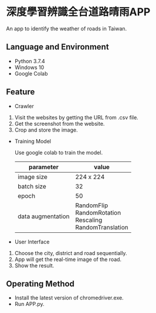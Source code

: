 # 深度學習辨識全台道路晴雨APP
An app to identify the weather of roads in Taiwan.

## Language and Environment
* Python 3.7.4
* Windows 10
* Google Colab

## Feature
    
* Crawler
<ol>
<li> Visit the websites by getting the URL from .csv file.</li>
<li> Get the screenshot from the website.</li>
<li> Crop and store the image.</li>
</ol>

* Training Model

    Use google colab to train the model.

  | parameter | value |
  | ---- | ---- |
  | image size | 224 x 224 |
  | batch size | 32 |
  | epoch | 50 |
  | data augmentation | RandomFlip<br>RandomRotation<br>Rescaling<br>RandomTranslation<br> |
  
* User Interface
<ol>
<li> Choose the city, district and road sequentially.</li>
<li> App will get the real-time image of the road.</li>
<li> Show the result.</li>
</ol>

## Operating Method
* Install the latest version of chromedriver.exe.
* Run APP.py.
